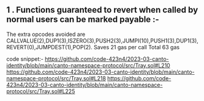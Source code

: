 ## 1 . Functions guaranteed to revert when called by normal users can be marked payable :-
The extra opcodes avoided are CALLVALUE(2),DUP1(3),ISZERO(3),PUSH2(3),JUMPI(10),PUSH1(3),DUP1(3),REVERT(0),JUMPDEST(1),POP(2).
Saves 21 gas per call
Total 63 gas 

code snippet:-
https://github.com/code-423n4/2023-03-canto-identity/blob/main/canto-namespace-protocol/src/Tray.sol#L210
https://github.com/code-423n4/2023-03-canto-identity/blob/main/canto-namespace-protocol/src/Tray.sol#L218
https://github.com/code-423n4/2023-03-canto-identity/blob/main/canto-namespace-protocol/src/Tray.sol#L225